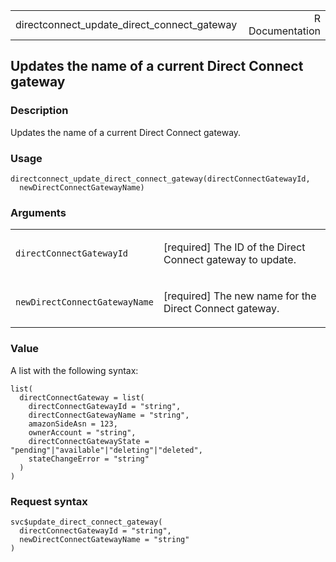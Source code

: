 <table style="width: 100%;">
<tbody>
<tr class="odd">
<td>directconnect_update_direct_connect_gateway</td>
<td style="text-align: right;">R Documentation</td>
</tr>
</tbody>
</table>

## Updates the name of a current Direct Connect gateway

### Description

Updates the name of a current Direct Connect gateway.

### Usage

    directconnect_update_direct_connect_gateway(directConnectGatewayId,
      newDirectConnectGatewayName)

### Arguments

<table>
<colgroup>
<col style="width: 35%" />
<col style="width: 65%" />
</colgroup>
<tbody>
<tr class="odd">
<td><code
id="directconnect_update_direct_connect_gateway_:_directConnectGatewayId">directConnectGatewayId</code></td>
<td><p>[required] The ID of the Direct Connect gateway to
update.</p></td>
</tr>
<tr class="even">
<td><code
id="directconnect_update_direct_connect_gateway_:_newDirectConnectGatewayName">newDirectConnectGatewayName</code></td>
<td><p>[required] The new name for the Direct Connect gateway.</p></td>
</tr>
</tbody>
</table>

### Value

A list with the following syntax:

    list(
      directConnectGateway = list(
        directConnectGatewayId = "string",
        directConnectGatewayName = "string",
        amazonSideAsn = 123,
        ownerAccount = "string",
        directConnectGatewayState = "pending"|"available"|"deleting"|"deleted",
        stateChangeError = "string"
      )
    )

### Request syntax

    svc$update_direct_connect_gateway(
      directConnectGatewayId = "string",
      newDirectConnectGatewayName = "string"
    )
